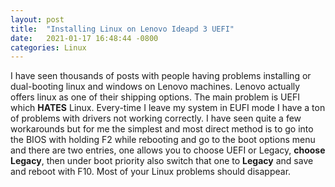```yaml
---
layout: post
title:  "Installing Linux on Lenovo Ideapd 3 UEFI"
date:   2021-01-17 16:48:44 -0800
categories: Linux
---
```

I have seen thousands of posts with people having problems installing or dual-booting linux and windows on Lenovo machines. Lenovo actually offers linux as one of their shipping options. The main problem is UEFI which <b>HATES</b> Linux. Every-time I leave my system in EUFI mode I have a ton of problems with drivers not working correctly. I have seen quite a few workarounds but for me the simplest and most direct method is to go into the BIOS with holding F2 while rebooting and go to the boot options menu and there are two entries, one allows you to choose UEFI or Legacy, <b>choose Legacy</b>, then under boot priority also switch that one to <b>Legacy</b> and save and reboot with F10. Most of your Linux problems should disappear. 

 
